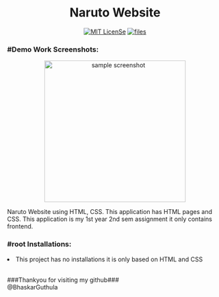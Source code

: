 <h1 align="center">Naruto Website</h1>
<p align="center">
<a href="LICENSE"><img src="https://img.shields.io/badge/License-MIT-blue.svg" alt="MIT LicenSe"></a>
<a href="[LICENSE](https://github.com/Shisui-Genjutsu/Naruto-Website-HTML-CSS)"><img src="https://img.shields.io/github/directory-file-count/Shisui-Genjutsu/Naruto-Website-HTML-CSS" alt="files"></a>
</p>

<h3>#Demo Work Screenshots:</h3>
<p align="center">
<img width="330" src="https://user-images.githubusercontent.com/112178680/230702371-13e30ec8-c012-4a25-945c-c3977132bfeb.png" alt="sample screenshot">
</p>

<p>
Naruto Website using HTML, CSS.
This application has HTML pages and  CSS.  
This application is my 1st year 2nd sem assignment it only contains frontend.
</p>

<h3>#root Installations:</h3>
<li>This project has no installations it is only based on HTML and CSS</li>

<br/>###Thankyou for visiting my github###<br/>
@BhaskarGuthula
